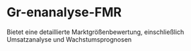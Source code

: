 # Gr-enanalyse-FMR
Bietet eine detaillierte Marktgrößenbewertung, einschließlich Umsatzanalyse und Wachstumsprognosen
